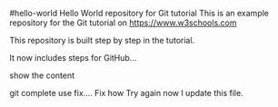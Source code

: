 #hello-world
Hello World repository for Git tutorial
This is an example repository for the Git tutorial on https://www.w3schools.com

This repository is built step by step in the tutorial. 

It now includes steps for GitHub...

show the content

git complete use fix....
Fix how
Try again
now I update this file.
